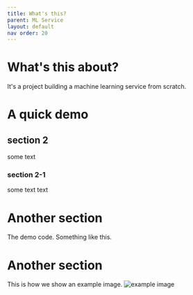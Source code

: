 ```yaml
---
title: What's this?
parent: ML Service
layout: default
nav order: 20
---
```

# What's this about?
It's a project building a machine learning service from scratch.

# A quick demo

## section  2

some text

### section 2-1
some text text

# Another section

The demo code. Something like this.

# Another section
This is how we show an example image.
![example image](/allyoushawn.github.io/docs/ml_service/images/example_img.jpg)